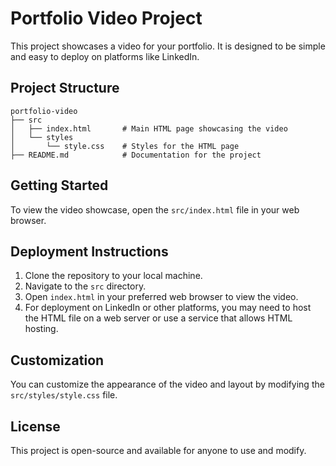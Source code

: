 # Portfolio Video Project

This project showcases a video for your portfolio. It is designed to be simple and easy to deploy on platforms like LinkedIn.

## Project Structure

```
portfolio-video
├── src
│   ├── index.html       # Main HTML page showcasing the video
│   └── styles
│       └── style.css    # Styles for the HTML page
├── README.md            # Documentation for the project
```

## Getting Started

To view the video showcase, open the `src/index.html` file in your web browser. 

## Deployment Instructions

1. Clone the repository to your local machine.
2. Navigate to the `src` directory.
3. Open `index.html` in your preferred web browser to view the video.
4. For deployment on LinkedIn or other platforms, you may need to host the HTML file on a web server or use a service that allows HTML hosting.

## Customization

You can customize the appearance of the video and layout by modifying the `src/styles/style.css` file. 

## License

This project is open-source and available for anyone to use and modify.